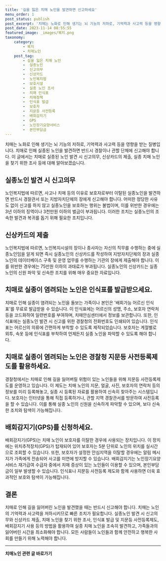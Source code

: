 ```yaml
---
title: '길을 잃은 치매 노인을 발견하면 신고하세요'
menu_order: 1
post_status: publish
post_excerpt: '치매는 노화로 인해 생기는 뇌 기능의 저하로, 기억력과 사고력 등을 영향을 받는 질병입니다. 치매로 인해 실종된 노인을 발견하면 반드시 경찰이나 관할 단체에 신고해야 합니다. 이 글에서는 치매로 실종된 노인 발견 시 신고의무, 신상카드의 제출, 실종 치매 노인을 찾기 위한 조사 등에 대해 알아보겠습니다.'
post_date: 2023-11-14 08:55:55
featured_image: _images/복지.png
taxonomy:
    category:
        - 복지
        - 치매노인
    post_tag:
        - 길을 잃은 치매 노인
        -  실종노인
        -  신고의무
        -  신상카드
        -  노인복지법
        -  보호시설
        -  실종 노인 조사
        -  치매 인식표
        -  치매정책
        -  인식표 발급
        -  보호자
        -  지문등 사전등록
        -  배회감지기
        -  GPS
        -  노인장기요양서비스
        -  본인부담금
---
```




치매는 노화로 인해 생기는 뇌 기능의 저하로, 기억력과 사고력 등을 영향을 받는 질병입니다. 치매로 인해 실종된 노인을 발견하면 반드시 경찰이나 관할 단체에 신고해야 합니다. 이 글에서는 치매로 실종된 노인 발견 시 신고의무, 신상카드의 제출, 실종 치매 노인을 찾기 위한 조사 등에 대해 알아보겠습니다. 

## 실종노인 발견 시 신고의무

노인복지법에 따르면, 사고나 치매 등의 이유로 보호자로부터 이탈된 실종노인을 발견하면 반드시 경찰관서 또는 지방자치단체의 장에게 신고해야 합니다. 어떠한 정당한 사유도 없이 신고를 하지 않고 실종노인을 보호하는 행위는 불법이며, 이를 위반한 경우에는 3년 이하의 징역이나 3천만원 이하의 벌금이 부과됩니다. 이러한 조치는 실종노인의 조속한 발견과 복귀를 돕기 위해 필요한 조치입니다.

## 신상카드의 제출

노인복지법에 따르면, 노인복지시설의 장이나 종사자는 자신의 직무를 수행하는 중에 실종노인임을 알게 되면 즉시 실종노인의 신상카드를 작성하여 지방자치단체의 장과 실종노인의 데이터베이스 구축 및 운영 업무를 수행하는 기관의 장에게 제출해야 합니다. 이를 위반한 경우에는 75만원 이하의 과태료가 부과됩니다. 실종노인의 신상카드는 실종 노인의 신원 파악 및 신속한 조치를 위해 매우 중요한 자료입니다.

## 치매로 실종이 염려되는 노인은 인식표를 발급받으세요.


치매로 인해 실종이 염려되는 노인을 돌보는 가족이나 본인은 '배회가능 어르신 인식표'를 무료로 발급받을 수 있습니다. 이 인식표에는 어르신의 성명, 주소, 보호자 연락처 등을 코드화하여 일련번호를 부여하며, 치매안심센터에서 정보를 보관합니다. 또한, 인식표에는 실종노인 발견 시 신고를 위한 경찰청의 전화번호도 인쇄되어 있습니다. 인식표는 어르신의 의류에 간편하게 부착할 수 있도록 제작되었습니다. 보호자는 계절별로 외투, 속옷 등에 인식표를 부착하여 언제든지 실종 노인을 파악할 수 있도록 해야 합니다.

## 치매로 실종이 염려되는 노인은 경찰청 지문등 사전등록제도를 활용하세요.


경찰청에서는 치매로 인해 길을 잃어버릴 위험이 있는 노인들을 위해 지문등 사전등록제도를 운영하고 있습니다. 이 제도는 치매 노인의 지문, 얼굴, 사진, 보호자의 연락처 등의 정보를 미리 등록해놓고, 실종 시 등록된 자료를 활용하여 신속히 찾아주는 시스템입니다. 보호자는 인터넷을 통해 직접 등록하거나, 관할 지역 경찰관서를 방문하여 사전등록을 할 수 있습니다. 이를 통해 실종 노인의 신원을 신속하게 파악할 수 있으며, 보다 신속한 조치와 탐색이 가능해집니다.

## 배회감지기(GPS)를 신청하세요.


배회감지기(GPS)는 치매 노인이 보호자를 이탈한 경우에 사용되는 장치입니다. 이 장치에는 위치추적장치(GPS)가 탑재되어 있어 보호자는 5분 단위로 노인의 위치를 실시간으로 조회할 수 있습니다. 또한, 보호자가 설정한 안심지역을 이탈할 경우에는 알림 메시지가 가족에게 전송되어 사고를 미연에 방지할 수 있습니다. 배회감지기는 노인장기요양서비스 재가급여 수급자 중에서 치매 증상이 있는 노인들이 이용할 수 있으며, 본인부담금이 일부 발생할 수 있습니다. 인식표나 지문등 사전등록 제도와 함께 사용하면 더욱 효과적인 보호와 탐색이 가능해집니다.

## 결론

치매로 인해 길을 잃어버린 노인을 발견했을 때는 반드시 신고해야 합니다. 치매는 노인의 기억력과 사고력을 저하시키므로 빠른 조치가 필요합니다. 실종노인 발견 시 신고의무와 신상카드 제출, 치매 노인을 찾기 위한 조사, 인식표 발급 및 지문등 사전등록제도, 배회감지기 사용 등의 방법을 활용하여 실종 치매 노인을 조속히 발견하고, 가족들과의 잃어버린 시간을 최소화해야 합니다. 모든 사람들이 노인들과 함께 안전하고 행복한 사회를 만들기 위해 노력해야 합니다.
<!-- wp:separator -->
<hr class="wp-block-separator has-alpha-channel-opacity"/>
<!-- /wp:separator -->

<!-- wp:group {"backgroundColor":"base","layout":{"type":"constrained"}} -->
<div class="wp-block-group has-base-background-color has-background"><!-- wp:paragraph {"align":"center","fontSize":"medium"} -->
<p class="has-text-align-center has-large-font-size"><strong>치매노인 관련 글 바로가기</strong></p>
<!-- /wp:paragraph -->


<!-- wp:latest-posts
{"categories":[{"id":24707,"count":19,"description":"","link":"https://uknowlaw.com/category/%ec%b9%98%eb%a7%a4%eb%85%b8%ec%9d%b8/","name":"치매노인","slug":"치매노인","taxonomy":"category","parent":0,"meta":[],"_links":{"self":[{"href":"https://uknowlaw.com/wp-json/wp/v2/categories/24707"}],"collection":[{"href":"https://uknowlaw.com/wp-json/wp/v2/categories"}],"about":[{"href":"https://uknowlaw.com/wp-json/wp/v2/taxonomies/category"}],"wp:post_type":[{"href":"https://uknowlaw.com/wp-json/wp/v2/posts?categories=24707"}],"curies":[{"name":"wp","href":"https://api.w.org/{rel}","templated":true}]}}],"postsToShow":100,"excerptLength":28,"postLayout":"grid","columns":2,"featuredImageAlign":"left","featuredImageSizeSlug":"large","fontSize":"small"} /--></div>
<!-- /wp:group -->
